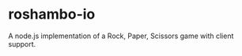 roshambo-io
===========

A node.js implementation of a Rock, Paper, Scissors game with client support.

